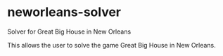 # neworleans-solver
Solver for Great Big House in New Orleans

This allows the user to solve the game Great Big House in New Orleans.